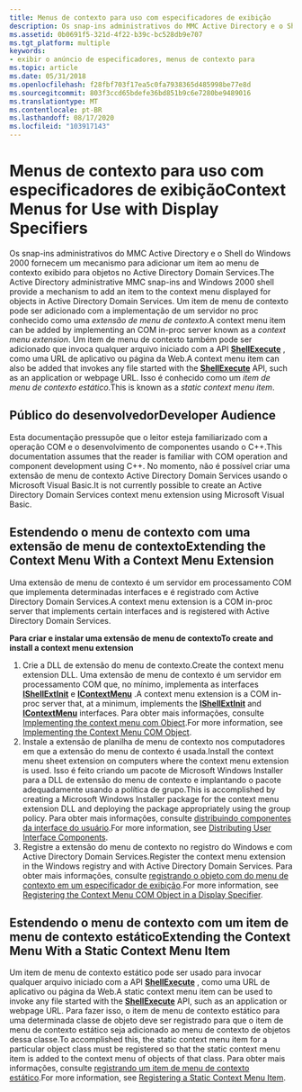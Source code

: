 ```yaml
---
title: Menus de contexto para uso com especificadores de exibição
description: Os snap-ins administrativos do MMC Active Directory e o Shell do Windows 2000 fornecem um mecanismo para adicionar um item ao menu de contexto exibido para objetos no Active Directory Domain Services.
ms.assetid: 0b0691f5-321d-4f22-b39c-bc528db9e707
ms.tgt_platform: multiple
keywords:
- exibir o anúncio de especificadores, menus de contexto para
ms.topic: article
ms.date: 05/31/2018
ms.openlocfilehash: f28fbf703f17ea5c0fa7938365d485998be77e8d
ms.sourcegitcommit: 803f3ccd65bdefe36bd851b9c6e7280be9489016
ms.translationtype: MT
ms.contentlocale: pt-BR
ms.lasthandoff: 08/17/2020
ms.locfileid: "103917143"
---
```

# <a name="context-menus-for-use-with-display-specifiers"></a><span data-ttu-id="19610-104">Menus de contexto para uso com especificadores de exibição</span><span class="sxs-lookup"><span data-stu-id="19610-104">Context Menus for Use with Display Specifiers</span></span>

<span data-ttu-id="19610-105">Os snap-ins administrativos do MMC Active Directory e o Shell do Windows 2000 fornecem um mecanismo para adicionar um item ao menu de contexto exibido para objetos no Active Directory Domain Services.</span><span class="sxs-lookup"><span data-stu-id="19610-105">The Active Directory administrative MMC snap-ins and Windows 2000 shell provide a mechanism to add an item to the context menu displayed for objects in Active Directory Domain Services.</span></span> <span data-ttu-id="19610-106">Um item de menu de contexto pode ser adicionado com a implementação de um servidor no proc conhecido como uma *extensão de menu de contexto*.</span><span class="sxs-lookup"><span data-stu-id="19610-106">A context menu item can be added by implementing an COM in-proc server known as a *context menu extension*.</span></span> <span data-ttu-id="19610-107">Um item de menu de contexto também pode ser adicionado que invoca qualquer arquivo iniciado com a API [**ShellExecute**](/windows/win32/api/shellapi/nf-shellapi-shellexecutea) , como uma URL de aplicativo ou página da Web.</span><span class="sxs-lookup"><span data-stu-id="19610-107">A context menu item can also be added that invokes any file started with the [**ShellExecute**](/windows/win32/api/shellapi/nf-shellapi-shellexecutea) API, such as an application or webpage URL.</span></span> <span data-ttu-id="19610-108">Isso é conhecido como um *item de menu de contexto estático*.</span><span class="sxs-lookup"><span data-stu-id="19610-108">This is known as a *static context menu item*.</span></span>

## <a name="developer-audience"></a><span data-ttu-id="19610-109">Público do desenvolvedor</span><span class="sxs-lookup"><span data-stu-id="19610-109">Developer Audience</span></span>

<span data-ttu-id="19610-110">Esta documentação pressupõe que o leitor esteja familiarizado com a operação COM e o desenvolvimento de componentes usando o C++.</span><span class="sxs-lookup"><span data-stu-id="19610-110">This documentation assumes that the reader is familiar with COM operation and component development using C++.</span></span> <span data-ttu-id="19610-111">No momento, não é possível criar uma extensão de menu de contexto Active Directory Domain Services usando o Microsoft Visual Basic.</span><span class="sxs-lookup"><span data-stu-id="19610-111">It is not currently possible to create an Active Directory Domain Services context menu extension using Microsoft Visual Basic.</span></span>

## <a name="extending-the-context-menu-with-a-context-menu-extension"></a><span data-ttu-id="19610-112">Estendendo o menu de contexto com uma extensão de menu de contexto</span><span class="sxs-lookup"><span data-stu-id="19610-112">Extending the Context Menu With a Context Menu Extension</span></span>

<span data-ttu-id="19610-113">Uma extensão de menu de contexto é um servidor em processamento COM que implementa determinadas interfaces e é registrado com Active Directory Domain Services.</span><span class="sxs-lookup"><span data-stu-id="19610-113">A context menu extension is a COM in-proc server that implements certain interfaces and is registered with Active Directory Domain Services.</span></span>

<span data-ttu-id="19610-114">**Para criar e instalar uma extensão de menu de contexto**</span><span class="sxs-lookup"><span data-stu-id="19610-114">**To create and install a context menu extension**</span></span>

1.  <span data-ttu-id="19610-115">Crie a DLL de extensão do menu de contexto.</span><span class="sxs-lookup"><span data-stu-id="19610-115">Create the context menu extension DLL.</span></span> <span data-ttu-id="19610-116">Uma extensão de menu de contexto é um servidor em processamento COM que, no mínimo, implementa as interfaces [**IShellExtInit**](/windows/win32/api/shobjidl_core/nn-shobjidl_core-ishellextinit) e [**IContextMenu**](/windows/win32/api/shobjidl_core/nn-shobjidl_core-icontextmenu) .</span><span class="sxs-lookup"><span data-stu-id="19610-116">A context menu extension is a COM in-proc server that, at a minimum, implements the [**IShellExtInit**](/windows/win32/api/shobjidl_core/nn-shobjidl_core-ishellextinit) and [**IContextMenu**](/windows/win32/api/shobjidl_core/nn-shobjidl_core-icontextmenu) interfaces.</span></span> <span data-ttu-id="19610-117">Para obter mais informações, consulte [Implementing the context menu com Object](implementing-the-context-menu-com-object.md).</span><span class="sxs-lookup"><span data-stu-id="19610-117">For more information, see [Implementing the Context Menu COM Object](implementing-the-context-menu-com-object.md).</span></span>
2.  <span data-ttu-id="19610-118">Instale a extensão de planilha de menu de contexto nos computadores em que a extensão do menu de contexto é usada.</span><span class="sxs-lookup"><span data-stu-id="19610-118">Install the context menu sheet extension on computers where the context menu extension is used.</span></span> <span data-ttu-id="19610-119">Isso é feito criando um pacote de Microsoft Windows Installer para a DLL de extensão do menu de contexto e implantando o pacote adequadamente usando a política de grupo.</span><span class="sxs-lookup"><span data-stu-id="19610-119">This is accomplished by creating a Microsoft Windows Installer package for the context menu extension DLL and deploying the package appropriately using the group policy.</span></span> <span data-ttu-id="19610-120">Para obter mais informações, consulte [distribuindo componentes da interface do usuário](distributing-user-interface-components.md).</span><span class="sxs-lookup"><span data-stu-id="19610-120">For more information, see [Distributing User Interface Components](distributing-user-interface-components.md).</span></span>
3.  <span data-ttu-id="19610-121">Registre a extensão do menu de contexto no registro do Windows e com Active Directory Domain Services.</span><span class="sxs-lookup"><span data-stu-id="19610-121">Register the context menu extension in the Windows registry and with Active Directory Domain Services.</span></span> <span data-ttu-id="19610-122">Para obter mais informações, consulte [registrando o objeto com do menu de contexto em um especificador de exibição](registering-the-context-menu-com-object-in-a-display-specifier.md).</span><span class="sxs-lookup"><span data-stu-id="19610-122">For more information, see [Registering the Context Menu COM Object in a Display Specifier](registering-the-context-menu-com-object-in-a-display-specifier.md).</span></span>

## <a name="extending-the-context-menu-with-a-static-context-menu-item"></a><span data-ttu-id="19610-123">Estendendo o menu de contexto com um item de menu de contexto estático</span><span class="sxs-lookup"><span data-stu-id="19610-123">Extending the Context Menu With a Static Context Menu Item</span></span>

<span data-ttu-id="19610-124">Um item de menu de contexto estático pode ser usado para invocar qualquer arquivo iniciado com a API [**ShellExecute**](/windows/win32/api/shellapi/nf-shellapi-shellexecutea) , como uma URL de aplicativo ou página da Web.</span><span class="sxs-lookup"><span data-stu-id="19610-124">A static context menu item can be used to invoke any file started with the [**ShellExecute**](/windows/win32/api/shellapi/nf-shellapi-shellexecutea) API, such as an application or webpage URL.</span></span> <span data-ttu-id="19610-125">Para fazer isso, o item de menu de contexto estático para uma determinada classe de objeto deve ser registrado para que o item de menu de contexto estático seja adicionado ao menu de contexto de objetos dessa classe.</span><span class="sxs-lookup"><span data-stu-id="19610-125">To accomplished this, the static context menu item for a particular object class must be registered so that the static context menu item is added to the context menu of objects of that class.</span></span> <span data-ttu-id="19610-126">Para obter mais informações, consulte [registrando um item de menu de contexto estático](registering-a-static-context-menu-item.md).</span><span class="sxs-lookup"><span data-stu-id="19610-126">For more information, see [Registering a Static Context Menu Item](registering-a-static-context-menu-item.md).</span></span>

 

 